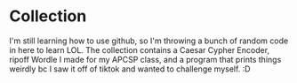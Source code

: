# Collection
I'm still learning how to use github, so I'm throwing a bunch of random code in here to learn LOL. The collection contains a Caesar Cypher Encoder, ripoff Wordle I made for my APCSP class, and a program that prints things weirdly bc I saw it off of tiktok and wanted to challenge myself. :D
